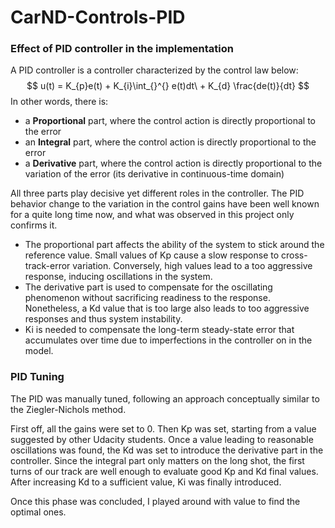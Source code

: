# CarND-Controls-PID
### Effect of PID controller in the implementation

A PID controller is a controller characterized by the control law below:
$$
u(t) = K_{p}e(t) + K_{i}\int_{}^{} e(t)dt\ + K_{d} \frac{de(t)}{dt}
$$
In other words, there is:

- a **Proportional** part, where the control action is directly proportional to the error
- an **Integral** part, where the control action is directly proportional to the error
- a **Derivative** part, where the control action is directly proportional to the variation of the error (its derivative in continuous-time domain)

All three parts play decisive yet different roles in the controller. The PID behavior change to the variation in the control gains have been well known for a quite long time now, and what was observed in this project only confirms it. 

* The proportional part affects the ability of the system to stick around the reference value. Small values of Kp cause a slow response to cross-track-error variation. Conversely, high values lead to a too aggressive response, inducing oscillations in the system.
* The derivative part is used to compensate for the oscillating phenomenon without sacrificing readiness to the response. Nonetheless, a Kd value that is too large also leads to too aggressive responses and thus system instability. 
* Ki is needed to compensate the long-term steady-state error that accumulates over time due to imperfections in the controller on in the model. 

### PID Tuning

The PID was manually tuned, following an approach conceptually similar to the Ziegler-Nichols method.

First off, all the gains were set to 0. Then Kp was set, starting from a value suggested by other Udacity students. Once a value leading to reasonable oscillations was found, the Kd was set to introduce the derivative part in the controller. Since the integral part only matters on the long shot, the first turns of our track are well enough to evaluate good Kp and Kd final values. After increasing Kd to a sufficient value, Ki was finally introduced. 

Once this phase was concluded, I played around with value to find the optimal ones.
